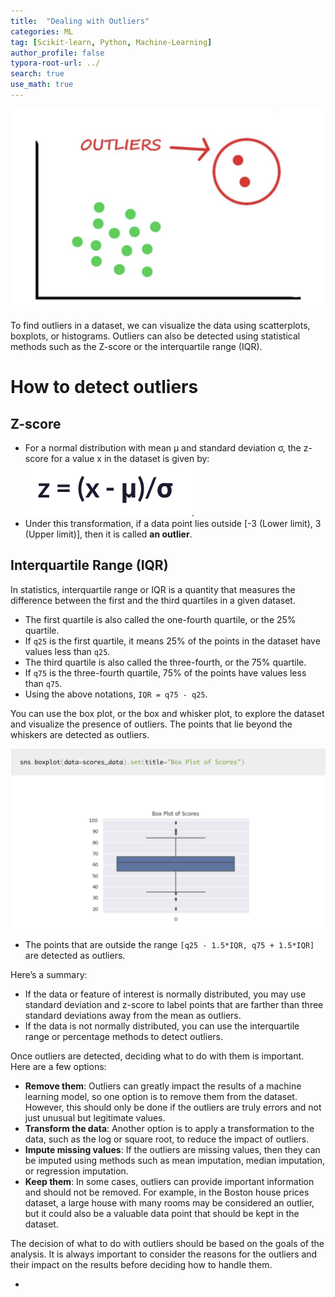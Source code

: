 ```yaml
---
title:  "Dealing with Outliers"
categories: ML
tag: [Scikit-learn, Python, Machine-Learning]
author_profile: false
typora-root-url: ../
search: true
use_math: true
---
```




![image-20230712172357982](/images/2023-07-12-Outliers/image-20230712172357982.png)

To find outliers in a dataset, we can visualize the data using scatterplots, boxplots, or histograms. Outliers can also be detected using statistical methods such as the Z-score or the interquartile range (IQR).

# How to detect outliers

## Z-score

- For a normal distribution with mean μ and standard deviation σ, the z-score for a value x in the dataset is given by: ![image-20230712172602050](/images/2023-07-12-Outliers/image-20230712172602050.png).
- Under this transformation, if a data point lies outside [-3 (Lower limit), 3 (Upper limit)], then it is called **an outlier**.

## Interquartile Range (IQR)

In statistics, interquartile range or IQR is a quantity that measures the difference between the first and the third quartiles in a given dataset.

- The first quartile is also called the one-fourth quartile, or the 25% quartile.
- If `q25` is the first quartile, it means 25% of the points in the dataset have values less than `q25`.
- The third quartile is also called the three-fourth, or the 75% quartile.
- If `q75` is the three-fourth quartile, 75% of the points have values less than `q75`.
- Using the above notations, `IQR = q75 - q25`.

You can use the box plot, or the box and whisker plot, to explore the dataset and visualize the presence of outliers. The points that lie beyond the whiskers are detected as outliers.

![image-20230712172941677](/images/2023-07-12-Outliers/image-20230712172941677.png)

- The points that are outside the range `[q25 - 1.5*IQR, q75 + 1.5*IQR]`  are detected as outliers.

Here’s a summary:

- If the data or feature of interest is normally distributed, you may use standard deviation and z-score to label points that are farther than three standard deviations away from the mean as outliers.
- If the data is not normally distributed, you can use the interquartile range or percentage methods to detect outliers.



Once outliers are detected, deciding what to do with them is important. Here are a few options:

- **Remove them**: Outliers can greatly impact the results of a machine learning model, so one option is to remove them from the dataset. However, this should only be done if the outliers are truly errors and not just unusual but legitimate values.
- **Transform the data**: Another option is to apply a transformation to the data, such as the log or square root, to reduce the impact of outliers.
- **Impute missing values**: If the outliers are missing values, then they can be imputed using methods such as mean imputation, median imputation, or regression imputation.
- **Keep them**: In some cases, outliers can provide important information and should not be removed. For example, in the Boston house prices dataset, a large house with many rooms may be considered an outlier, but it could also be a valuable data point that should be kept in the dataset.

The decision of what to do with outliers should be based on the goals of the analysis. It is always important to consider the reasons for the outliers and their impact on the results before deciding how to handle them.

- 